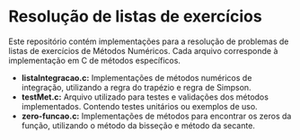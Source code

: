 # Resolução de listas de exercícios

Este repositório contém implementações para a resolução de problemas de listas de exercícios de Métodos Numéricos. Cada arquivo corresponde à implementação em C de métodos específicos.

- **listaIntegracao.c:** Implementações de métodos numéricos de integração, utilizando a regra do trapézio e regra de Simpson.
- **testMet.c:** Arquivo utilizado para testes e validações dos métodos implementados. Contendo testes unitários ou exemplos de uso.
- **zero-funcao.c:** Implementações de métodos para encontrar os zeros da função, utilizando o método da bisseção e método da secante.
